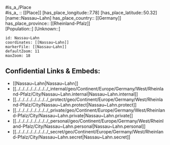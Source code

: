 ﻿---
location: [50.32,7.78] 
mapzoom: [7,12] 
mapmarker: city 
type: City
tags:
- geo/City


SpocWebEntityId: 32743
isDeleted: false
confidential: public

---
#is_a_/Place  
#is_a_ :: [[Place]] 
[has_place_longitude::7.78] 
[has_place_latitude::50.32] 
[name::Nassau~Lahn] 
has_place_country:: [[Germany]]  
has_place_province:: [[Rheinland-Pfalz]]  
[Population::] 
[Unknown::] 


```leaflet
id: Nassau~Lahn
coordinates: [[Nassau~Lahn]] 
markerFile: [[Nassau~Lahn]] 
defaultZoom: 11 
maxZoom: 18
```


## Confidential Links & Embeds: 
- [[Nassau~Lahn|Nassau~Lahn]]  
- [[../../../../../../../../_internal/geo/Continent/Europe/Germany/West/Rheinland-Pfalz/City/Nassau~Lahn.internal|Nassau~Lahn.internal]] 
- [[../../../../../../../../_protect/geo/Continent/Europe/Germany/West/Rheinland-Pfalz/City/Nassau~Lahn.protect|Nassau~Lahn.protect]] 
- [[../../../../../../../../_private/geo/Continent/Europe/Germany/West/Rheinland-Pfalz/City/Nassau~Lahn.private|Nassau~Lahn.private]] 
- [[../../../../../../../../_personal/geo/Continent/Europe/Germany/West/Rheinland-Pfalz/City/Nassau~Lahn.personal|Nassau~Lahn.personal]] 
- [[../../../../../../../../_secret/geo/Continent/Europe/Germany/West/Rheinland-Pfalz/City/Nassau~Lahn.secret|Nassau~Lahn.secret]] 
